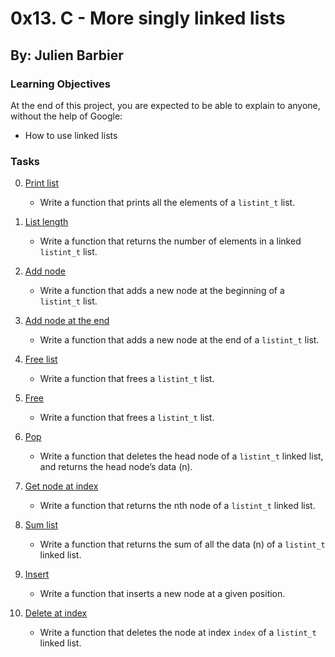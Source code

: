 # 0x13. C - More singly linked lists
##  By: Julien Barbier

### Learning Objectives
At the end of this project, you are expected to be able to explain to anyone, without the help of Google:
- How to use linked lists

### Tasks
0. [Print list](0-print_listint.c)
	- Write a function that prints all the elements of a `listint_t` list.

1. [List length](1-listint_len.c)
	- Write a function that returns the number of elements in a linked `listint_t` list.

2. [Add node](2-add_nodeint.c)
	- Write a function that adds a new node at the beginning of a `listint_t` list.

3. [Add node at the end](3-add_nodeint_end.c)
	- Write a function that adds a new node at the end of a `listint_t` list.

4. [Free list](4-free_listint.c)
	- Write a function that frees a `listint_t` list.


5. [Free](5-free_listint2.c)
	- Write a function that frees a `listint_t` list.

6. [Pop](6-pop_listint.c)
	- Write a function that deletes the head node of a `listint_t` linked list, and returns the head node’s data (n).

7. [Get node at index](7-get_nodeint.c)
	- Write a function that returns the nth node of a `listint_t` linked list.

8. [Sum list](8-sum_listint.c)
	- Write a function that returns the sum of all the data (n) of a `listint_t` linked list.

9. [Insert](9-insert_nodeint.c)
	- Write a function that inserts a new node at a given position.

10. [Delete at index](10-delete_nodeint.c)
	- Write a function that deletes the node at index `index` of a `listint_t` linked list.
